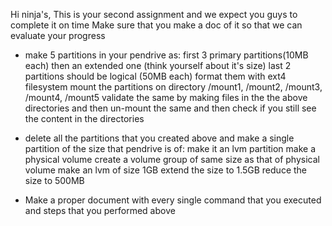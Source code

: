 Hi ninja's, This is your second assignment and we expect you guys to complete it on time Make sure that you make a doc of it so that we can evaluate your progress

 *  make 5 partitions in your pendrive as: first 3 primary partitions(10MB each) then an extended one (think 
    yourself about it's size) last 2 partitions should be logical (50MB each) format them with ext4 filesystem mount the partitions on directory /mount1, /mount2, /mount3, /mount4, /mount5 validate the same by making files in the the above directories and then un-mount the same and then check if you still see the content in the directories

*   delete all the partitions that you created above and make a single partition of the size that pendrive is 
    of: make it an lvm partition make a physical volume create a volume group of same size as that of physical volume make an lvm of size 1GB extend the size to 1.5GB reduce the size to 500MB

*   Make a proper document with every single command that you executed and steps that you performed above
